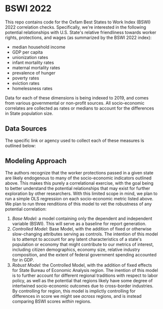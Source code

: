 # BSWI 2022

This repo contains code for the Oxfam Best States to Work Index (BSWI) 2022 correlation checks. Specifically, we're interested in the following potential relationships with U.S. State's relative friendliness towards worker rights, protections, and wages (as summarized by the BSWI 2022 index):

- median household income
- GDP per capita
- unionization rates
- infant mortality rates
- maternal mortality rates
- prevalence of hunger
- poverty rates
- eviction rates
- homelessness rates

Data for each of these dimensions is being indexed to 2019, and comes from various governmental or non-profit sources. All socio-economic correlates are collected as rates or medians to account for the differences in State population size.

## Data Sources

The specific link or agency used to collect each of these measures is outlined below:



## Modeling Approach

The authors recognize that the worker protections passed in a given state are likely endogenous to many of the socio-economic indicators outlined above. This makes this purely a correlational exercise, with the goal being to better understand the potential relationships that may exist for further exploration by other researchers. With this limited scope in mind, we plan to run a simple OLS regression on each socio-economic metric listed above. We plan to run three renditions of this model to vet the robustness of any potential correlation:

1. *Base Model:* a model containing only the dependent and independent variable (BSWI). This will serve as a baseline for report generation.
2. *Controlled Model:* Base Model, with the addition of fixed or otherwise slow-changing attributes serving as controls. The intention of this model is to attempt to account for any latent characteristics of a state's population or economy that might contribute to our metrics of interest, including citizen demographics, economy size, relative industry composition, and the extent of federal government spending accounted for in GDP.
3. *Robust Model:* the Controlled Model, with the addition of fixed effects for State Bureau of Economic Analysis region. The inention of this model is to further account for different regional traditions with respect to labor policy, as well as the potential that regions likely have some degree of intertwined socio-economic outcomes due to cross-border industries. By controlling for region, this model is implictly controlling for differences in score we might see _across_ regions, and is instead comparing BSWI scores _within_ regions.
